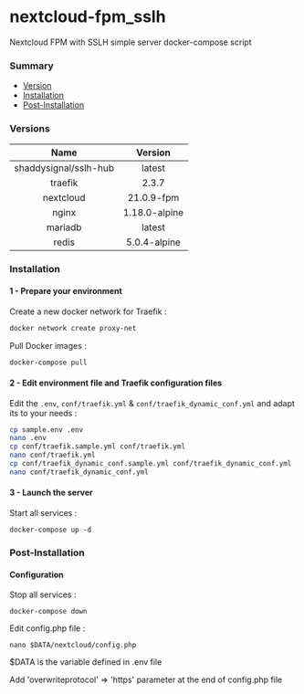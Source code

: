 # nextcloud-fpm_sslh
Nextcloud FPM with SSLH simple server docker-compose script

### Summary
- [Version](#versions)
- [Installation](#installation)
- [Post-Installation](#post-installation)

### Versions

| Name | Version |
| :--: | :-----: |
| shaddysignal/sslh-hub | latest |
| traefik | 2.3.7 |
| nextcloud | 21.0.9-fpm |
| nginx | 1.18.0-alpine |
| mariadb | latest |
| redis | 5.0.4-alpine |

### Installation

#### 1 - Prepare your environment

Create a new docker network for Traefik :
```bash
docker network create proxy-net
```

Pull Docker images :
```bash
docker-compose pull 
```

#### 2 - Edit environment file and Traefik configuration files

Edit the `.env`, `conf/traefik.yml` & `conf/traefik_dynamic_conf.yml` and adapt its to your needs :
```bash
cp sample.env .env
nano .env
cp conf/traefik.sample.yml conf/traefik.yml
nano conf/traefik.yml
cp conf/traefik_dynamic_conf.sample.yml conf/traefik_dynamic_conf.yml
nano conf/traefik_dynamic_conf.yml
```

#### 3 - Launch the server

Start all services :
```
docker-compose up -d
```


### Post-Installation

#### Configuration

Stop all services :
```
docker-compose down
```

Edit config.php file :
```
nano $DATA/nextcloud/config.php
```
$DATA is the variable defined in .env file

Add 'overwriteprotocol' => 'https' parameter at the end of config.php file

